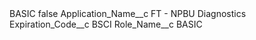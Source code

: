 <?xml version="1.0" encoding="UTF-8"?>
<CustomMetadata xmlns="http://soap.sforce.com/2006/04/metadata" xmlns:xsi="http://www.w3.org/2001/XMLSchema-instance" xmlns:xsd="http://www.w3.org/2001/XMLSchema">
    <label>BASIC</label>
    <protected>false</protected>
    <values>
        <field>Application_Name__c</field>
        <value xsi:type="xsd:string">FT - NPBU Diagnostics</value>
    </values>
    <values>
        <field>Expiration_Code__c</field>
        <value xsi:type="xsd:string">BSCI</value>
    </values>
    <values>
        <field>Role_Name__c</field>
        <value xsi:type="xsd:string">BASIC</value>
    </values>
</CustomMetadata>
